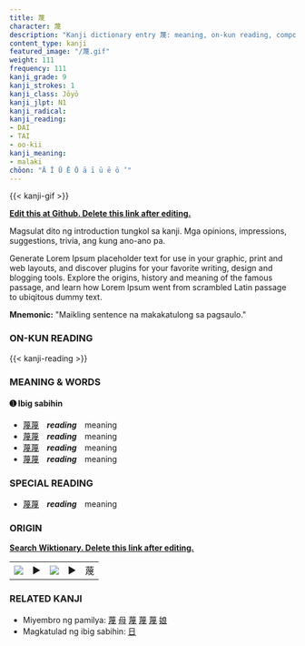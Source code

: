 ```yaml
---
title: 蔑
character: 蔑
description: "Kanji dictionary entry 蔑: meaning, on-kun reading, compounds, origin, related kanji"
content_type: kanji
featured_image: "/蔑.gif"
weight: 111
frequency: 111
kanji_grade: 9
kanji_strokes: 1
kanji_class: Jōyō
kanji_jlpt: N1
kanji_radical: 
kanji_reading: 
- DAI
- TAI
- oo-kii
kanji_meaning:
- malaki
chōon: "Ā Ī Ū Ē Ō ā ī ū ē ō ’"
---
```

[//]: # (Don't edit the line below. Kanji animated GIF code is automatically generated.)
{{< kanji-gif >}}

[//]: # (Edit below this line.)

**[Edit this at Github. Delete this link after editing.](https://github.com/tim0g/tim/tree/main/content/kanji/蔑/index.md)**

Magsulat dito ng introduction tungkol sa kanji. Mga opinions, impressions, suggestions, trivia, ang kung ano-ano pa.

Generate Lorem Ipsum placeholder text for use in your graphic, print and web layouts, and discover plugins for your favorite writing, design and blogging tools. Explore the origins, history and meaning of the famous passage, and learn how Lorem Ipsum went from scrambled Latin passage to ubiqitous dummy text.
 
**Mnemonic:** "Maikling sentence na makakatulong sa pagsaulo."

### ON-KUN READING

[//]: # (Don't edit the line below. ON-KUN READING code is automatically generated.)
{{< kanji-reading >}}

### MEANING & WORDS

#### ➊ **Ibig sabihin**
  - [蔑](../蔑)[蔑](../蔑)　***reading***　meaning
  - [蔑](../蔑)[蔑](../蔑)　***reading***　meaning
  - [蔑](../蔑)[蔑](../蔑)　***reading***　meaning
  - [蔑](../蔑)[蔑](../蔑)　***reading***　meaning

### SPECIAL READING
  - [蔑](../蔑)[蔑](../蔑)　***reading***　meaning

### ORIGIN

**[Search Wiktionary. Delete this link after editing.](https://wiktionary.org/wiki/蔑)**
<table class="kanji-table"><tr><td>
<img src="60px-蔑-bronze.svg.png">
</td><td>▶</td><td>
<img src="60px-蔑-oracle.svg.png">
</td><td>▶</td>
<td class="kanji-origin">蔑</td>
</tr></table>

### RELATED KANJI
- Miyembro ng pamilya: [蔑](../蔑) [母](../母) [蔑](../蔑) [蔑](../蔑) [蔑](../蔑) [娘](../娘)
- Magkatulad ng ibig sabihin: [日](../日)
